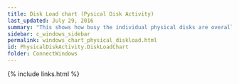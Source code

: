```yaml
---
title: Disk Load chart (Pysical Disk Activity)
last_updated: July 29, 2016
summary: "This shows how busy the individual physical disks are overall."
sidebar: c_windows_sidebar
permalink: windows_chart_physical_diskload.html
id: PhysicalDiskActivity.DiskLoadChart
folder: ConnectWindows
---
```





{% include links.html %}
